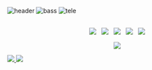 ![header](https://capsule-render.vercel.app/api?type=waving&color=auto&height=300&section=header&text=Welcome!😊&desc=This%20is%20Seojin%20playground.%20&fontSize=90&descSize=30&fontColor=ffffff&fontAlignY=40)
![bass](https://i.ibb.co/B4tMvt1/bass.png)
![tele](https://i.ibb.co/K65D9n9/tele.png)
<p align="center">
  <br>
  <img src="https://img.shields.io/badge/C-00599C?style=for-the-badge&logo=c&logoColor=white" />&nbsp;&nbsp;
  <img src="https://img.shields.io/badge/Python-14354C?style=for-the-badge&logo=python&logoColor=white" />&nbsp;&nbsp;
  <img src="https://img.shields.io/badge/Node.js-43853D?style=for-the-badge&logo=node.js&logoColor=white" />&nbsp;&nbsp;
  <img src="https://img.shields.io/badge/PHP-777BB4?style=for-the-badge&logo=php&logoColor=white" />&nbsp;&nbsp;
  <img src="https://img.shields.io/badge/HTML5-E34F26?style=for-the-badge&logo=html5&logoColor=white" />
</p>
<p align="center">
  <img src="https://img.shields.io/badge/Visual_Studio_Code-0078D4?style=for-the-badge&logo=visual%20studio%20code&logoColor=white" />
</p>
<a href="https://github.com/jinnyday0719">
  <img src="https://img.shields.io/badge/GitHub-100000?style=for-the-badge&logo=github&logoColor=white" />
</a>
<a href="https://www.instagram.com/jinnyday0719">
  <img src="https://img.shields.io/badge/Instagram-E4405F?style=for-the-badge&logo=instagram&logoColor=white" />
</a>
